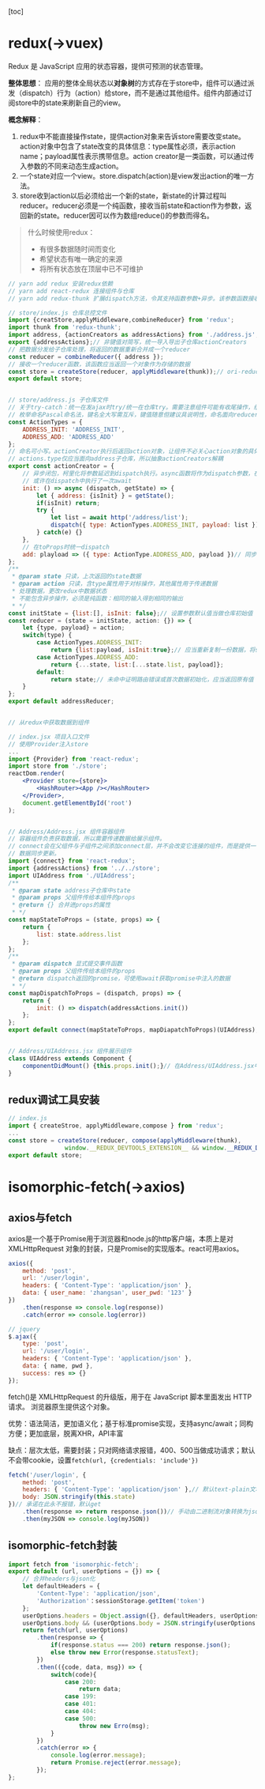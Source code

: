 [toc]


# redux(->vuex)

Redux 是 JavaScript 应用的状态容器，提供可预测的状态管理。

**整体思想**：
应用的整体全局状态以**对象树**的方式存在于store中，组件可以通过派发（dispatch）行为（action）给store，而不是通过其他组件。组件内部通过订阅store中的state来刷新自己的view。

**概念解释**：
1. redux中不能直接操作state，提供action对象来告诉store需要改变state。action对象中包含了state改变的具体信息：type属性必须，表示action name；payload属性表示携带信息。action creator是一类函数，可以通过传入参数的不同来动态生成action。
2. 一个state对应一个view。store.dispatch(action)是view发出action的唯一方法。
3. store收到action以后必须给出一个新的state，新state的计算过程叫reducer。reducer必须是一个纯函数，接收当前state和action作为参数，返回新的state。reducer因可以作为数组reduce()的参数而得名。

> 什么时候使用redux：
>
> - 有很多数据随时间而变化
> - 希望状态有唯一确定的来源
> - 将所有状态放在顶层中已不可维护

```jsx
// yarn add redux 安装redux依赖
// yarn add react-redux 连接组件与仓库
// yarn add redux-thunk 扩展dispatch方法，令其支持函数参数+异步。该参数函数接收dispatch与getState作为参数。

// store/index.js 仓库总控文件
import {creatStore,applyMiddleware,combineReducer} from 'redux';
import thunk from 'redux-thunk';
import address, {actionCreators as addressActions} from './address.js';// 名别名。address=>addressReducer
export {addressActions};// 非键值对简写，统一导入导出子仓库actionCreators
// 把数据分发给子仓库处理，将返回的数据重新合并成一个reducer
const reducer = combineReducer({ address });
// 接收一个reducer函数，该函数应当返回一个对象作为存储的数据
const store = createStore(reducer, applyMiddleware(thunk));// ori-reducer，以后每次组件dispatch都会调用reducer，据此修改子仓库数据
export default store;


// store/address.js 子仓库文件
// 关于try-catch：统一在发ajax时try/统一在仓库try。需要注意组件可能有收尾操作，组件try时需要仓库返回promise，async天生返回promise
// 枚举命名Pascal命名法，键名全大写需互斥，键值随意但建议具说明性，命名面向reducer
const ActionTypes = {
    ADDRESS_INIT: 'ADDRESS_INIT',
    ADDRESS_ADD: 'ADDRESS_ADD'
};
// 命名可小写。actionCreator执行后返回action对象，让组件不必关心action对象的具体创建，只需调用相应的creator函数即可。
// actions.type仅应当面向address子仓库，所以抽象actionCreators解耦
export const actionCreator = {
    // 异步闭包，柯里化将参数延迟到dispatch执行。async函数将作为dispatch参数，在该函数内调用dispatch。同步函数返回action
    // 或许在dispatch中执行了一次await
    init: () => async (dispatch, getState) => {
        let { address: {isInit} } = getState();
        if(isInit) return;
        try {
            let list = await http('/address/list');
            dispatch({ type: ActionTypes.ADDRESS_INIT, payload: list });
        } catch(e) {}
    },
    // 在toProps时统一dispatch
    add: playload => ({ type: ActionType.ADDRESS_ADD, payload })// 同步代码
};
/**
 * @param state 只读，上次返回的state数据
 * @param action 只读，含type属性用于对标操作，其他属性用于传递数据
 * 处理数据，更改redux中数据状态
 * 不能包含异步操作，必须是纯函数：相同的输入得到相同的输出
 * */
const initState = {list:[], isInit: false};// 设置参数默认值当做仓库初始值
const reducer = (state = initState, action: {}) => {
    let {type, payload} = action;
    switch(type) {
        case ActionTypes.ADDRESS_INIT:
            return {list:payload, isInit:true};// 应当重新复制一份数据，将setState转为return
        case ActionTypes.ADDRESS_ADD:
            return {...state, list:[...state.list, payload]};
        default:
            return state;// 未命中证明路由错误或首次数据初始化，应当返回原有值
    }
};
export default addressReducer;


// 从redux中获取数据到组件

// index.jsx 项目入口文件
// 使用Provider注入store
...
import {Provider} from 'react-redux';
import store from './store';
reactDom.render(
    <Provider store={store}>
    	<HashRouter><App /></HashRouter>
    </Provider>,
    document.getElementById('root')
);


// Address/Address.jsx 组件容器组件
// 容器组件负责获取数据，所以需要传递数据给展示组件。
// connect会在父组件与子组件之间添加connect层，并不会改变它连接的组件，而是提供一个经过包裹的connect组件。该组件中在mapStateToProps、mapDispatchToProps暴露props（props传递劫持）
// 数据同步更新。
import {connect} from 'react-redux';
import {addressActions} from '../../store';
import UIAddress from './UIAddress';
/**
 * @param state address子仓库中state
 * @param props 父组件传给本组件的props
 * @return {} 合并进props的属性
 * */
const mapStateToProps = (state, props) => {
    return {
        list: state.address.list
    };
};
/**
 * @param dispatch 显式提交事件函数
 * @param props 父组件传给本组件的props
 * @return dispatch返回的promise，可使用await获取promise中注入的数据
 * */
const mapDispatchToProps = (dispatch, props) => {
    return {
        init: () => dispatch(addressActions.init())
    };
};
export default connect(mapStateToProps, mapDiapatchToProps)(UIAddress);// 不需要某一参数时可传null


// Address/UIAddress.jsx 组件展示组件
class UIAddress extends Component {
    componentDidMount() {this.props.init();}// 在Address/UIAddress.jsx中connect UIAddress，故可以直接使用props
}
```

## redux调试工具安装

```js
// index.js
import { createStroe, applyMiddleware,compose } from 'redux';
...
const store = createStore(reducer, compose(applyMiddleware(thunk),
              	window.__REDUX_DEVTOOLS_EXTENSION__ && window.__REDUX_DEVTOOLS_EXTENSION__()));
export default store;
```

# isomorphic-fetch(->axios)

## axios与fetch

axios是一个基于Promise用于浏览器和node.js的http客户端，本质上是对XMLHttpRequest 对象的封装，只是Promise的实现版本。react可用axios。

```js
axios({
    method: 'post',
    url: '/user/login',
    headers: { 'Content-Type': 'application/json' },
    data: { user_name: 'zhangsan', user_pwd: '123' }
})
    .then(response => console.log(response))
	.catch(error => console.log(error))

// jquery
$.ajax({
    type: 'post',
    url: '/user/login',
    headers: { 'Content-Type': 'application/json' },
    data: { name, pwd },
    success: res => {}
});
```

fetch()是 XMLHttpRequest 的升级版，用于在 JavaScript 脚本里面发出 HTTP 请求。 浏览器原生提供这个对象。

优势：语法简洁，更加语义化；基于标准promise实现，支持async/await；同构方便；更加底层，脱离XHR，API丰富

缺点：层次太低，需要封装；只对网络请求报错，400、500当做成功请求；默认不会带cookie，设置`fetch(url, {credentials: 'include'})`

```js
fetch('/user/login', {
    method: 'post',
    headers: { 'Content-Type': 'application/json' },// 默认text-plain文本
    body: JSON.stringify(this.state)
})// 承诺在此永不报错，默认get
	.then(response => return response.json())// 手动由二进制流对象转换为json对象，另可response.text()转换为字符串。
	.then(myJSON => console.log(myJSON))
```

## isomorphic-fetch封装

```js
import fetch from 'isomorphic-fetch';
export default (url, userOptions = {}) => {
    // 合并headers与json化
    let defaultHeaders = {
        'Content-Type': 'application/json',
        'Authorization'：sessionStorage.getItem('token')
    };
	userOptions.headers = Object.assign({}, defaultHeaders, userOptions.headers || {});
	userOptions.body && (userOptions.body = JSON.stringify(userOptions.body));
	return fetch(url, userOptions)
		.then(response => {
        	if(response.status === 200) return response.json();
        	else throw new Error(response.statusText);
	    })
		.then(({code, data, msg}) => {
        	switch(code){
                case 200:
                    return data;
                case 199:
                case 401:
                case 404:
                case 500:
                    throw new Erro(msg);
            }
	    })
		.catch(error => {
        	console.log(error.message);
       		return Promise.reject(error.message);
	    });
};
```

